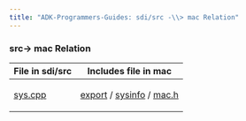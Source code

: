 ```yaml
---
title: "ADK-Programmers-Guides: sdi/src -\\> mac Relation"
---
```


### src→ mac Relation

| File in sdi/src | Includes file in mac |
|----|----|
| <p><a href="sys_8cpp.md">sys.cpp</a></p> | <p><a href="dir_517ad9dc307a0538d3e19e98627cc0af.md">export</a> / <a href="dir_619a55c4c313d761d1f6a99da403e1c9.md">sysinfo</a> / <a href="mac_8h.md">mac.h</a></p> |
